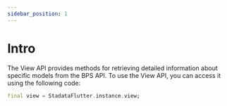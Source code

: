 ```yaml
---
sidebar_position: 1
---
```


# Intro

The View API provides methods for retrieving detailed information about specific models from the BPS API. To use the View API, you can access it using the following code:

```dart
final view = StadataFlutter.instance.view;
```
